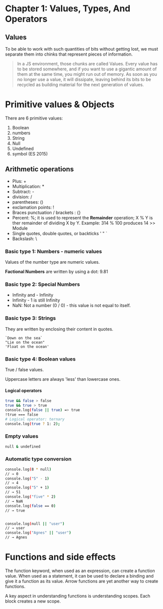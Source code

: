 # Chapter 1: Values, Types, And Operators

## Values

To be able to work with such quantities of bits without getting lost, we must separate them into chinks that represent pieces of information. 
> In a JS environment, those chunks are called Values.
Every value has to be stored somewhere, and if you want to use a gigantic amount of them at the same time, you might run out of memory.
As soon as you no longer use a value, it will dissipate, leaving behind its bits to be recycled as building material for the next generation of values.

# Primitive values & Objects
There are 6 primitive values:

1. Boolean
2. numbers
3. String
4. Null
5. Undefined
6. symbol (ES 2015)

## Arithmetic operations

* Plus: +
* Multiplication: *
* Subtract: -
* division: /
* parentheses: ()
* exclamation points: !
* Braces punctuation / brackets : {}
* Percent: %; it is used to represent the **Remainder** operation; X % Y is ther remainder of dividing X by Y. Example: 314 % 100 produces 14 >> Module
* Single quotes, double quotes, or backticks ' " `
* Backslash: \

### Basic type 1: Numbers - numeric values

Values of the number type are numeric values. 

**Factional Numbers** are written by using a dot: 9.81

### Basic type 2: Special Numbers

* Infinity and - Infinity
* Infinity - 1 is still Infinity
* NaN: Not a number (0 / 0) - this value is not equal to itself.

### Basic type 3: Strings

They are written by enclosing their content in quotes.

```
`Down on the sea`
"Lie on the ocean"
'Float on the ocean'
```

### Basic type 4: Boolean values 

True / false values.

Uppercase letters are always 'less' than lowercase ones.

#### Logical operators
```bash
true && false > false
true && true > true
console.log(false || true) => true
!true === false
# Logical operator: ternary
console.log(true ? 1: 2);
```
### Empty values
```bash
null & undefined
```

### Automatic type conversion
```bash
console.log(8 * null)
// → 0
console.log("5" - 1)
// → 4
console.log("5" + 1)
// → 51
console.log("five" * 2)
// → NaN
console.log(false == 0)
// → true


console.log(null || "user")
// → user
console.log("Agnes" || "user")
// → Agnes
```

# Functions and side effects

The function keyword, when used as an expression, can create a function value. When used as a statement, it can be used to declare a binding and give it a function as its value. Arrow functions are yet another way to create functions.

A key aspect in understanding functions is understanding scopes. Each block creates a new scope. 
